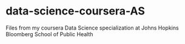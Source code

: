 # data-science-coursera-AS
Files from my coursera Data Science specialization at Johns Hopkins Bloomberg School of Public Health

